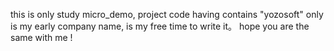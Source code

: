 this is only study micro_demo, project code having contains "yozosoft" only is my early company name, is my free time to write it。 hope you are the same with me !
